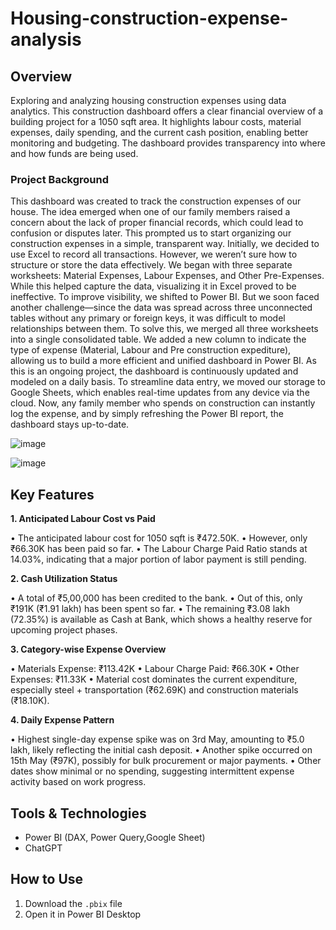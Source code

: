 # Housing-construction-expense-analysis

## Overview

Exploring and analyzing housing construction expenses using data analytics.
This construction dashboard offers a clear financial overview of a building project for a 1050 sqft area. It highlights labour costs, material expenses, daily spending, and the current cash position, enabling better monitoring and budgeting. The dashboard provides transparency into where and how funds are being used.

### Project Background

This dashboard was created to track the construction expenses of our house. The idea emerged when one of our family members raised a concern about the lack of proper financial records, which could lead to confusion or disputes later. This prompted us to start organizing our construction expenses in a simple, transparent way. Initially, we decided to use Excel to record all transactions. However, we weren’t sure how to structure or store the data effectively. We began with three separate worksheets: Material Expenses, Labour Expenses, and Other Pre-Expenses. While this helped capture the data, visualizing it in Excel proved to be ineffective. To improve visibility, we shifted to Power BI. But we soon faced another challenge—since the data was spread across three unconnected tables without any primary or foreign keys, it was difficult to model relationships between them. To solve this, we merged all three worksheets into a single consolidated table. We added a new column to indicate the type of expense (Material, Labour and Pre construction expediture), allowing us to build a more efficient and unified dashboard in Power BI. As this is an ongoing project, the dashboard is continuously updated and modeled on a daily basis. To streamline data entry, we moved our storage to Google Sheets, which enables real-time updates from any device via the cloud. Now, any family member who spends on construction can instantly log the expense, and by simply refreshing the Power BI report, the dashboard stays up-to-date.

![image](https://github.com/user-attachments/assets/9a2afed4-a1be-453f-8a83-2408631dd60c)


![image](https://github.com/user-attachments/assets/d4fc407a-1cd2-4da2-bfaf-d86abc082d8f)


## Key Features

**1. Anticipated Labour Cost vs Paid**

•	The anticipated labour cost for 1050 sqft is ₹472.50K.
•	However, only ₹66.30K has been paid so far.
•	The Labour Charge Paid Ratio stands at 14.03%, indicating that a major portion of labor payment is still pending.

**2. Cash Utilization Status**

•	A total of ₹5,00,000 has been credited to the bank.
•	Out of this, only ₹191K (₹1.91 lakh) has been spent so far. 
•	The remaining ₹3.08 lakh (72.35%) is available as Cash at Bank, which shows a healthy reserve for upcoming project phases.

**3. Category-wise Expense Overview**

•	Materials Expense: ₹113.42K
•	Labour Charge Paid: ₹66.30K
•	Other Expenses: ₹11.33K 
•	Material cost dominates the current expenditure, especially steel + transportation (₹62.69K) and construction materials (₹18.10K).

**4. Daily Expense Pattern**

•	Highest single-day expense spike was on 3rd May, amounting to ₹5.0 lakh, likely reflecting the initial cash deposit. 
•	Another spike occurred on 15th May (₹97K), possibly for bulk procurement or major payments. 
•	Other dates show minimal or no spending, suggesting intermittent expense activity based on work progress.


## Tools & Technologies
- Power BI (DAX, Power Query,Google Sheet)
- ChatGPT

## How to Use
1. Download the `.pbix` file
2. Open it in Power BI Desktop





